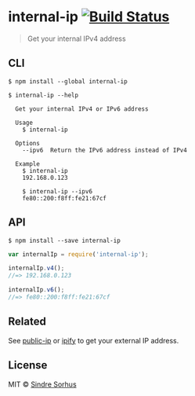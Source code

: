 # internal-ip [![Build Status](https://travis-ci.org/sindresorhus/internal-ip.svg?branch=master)](https://travis-ci.org/sindresorhus/internal-ip)

> Get your internal IPv4 address


## CLI

```
$ npm install --global internal-ip
```

```
$ internal-ip --help

  Get your internal IPv4 or IPv6 address

  Usage
    $ internal-ip

  Options
    --ipv6  Return the IPv6 address instead of IPv4

  Example
    $ internal-ip
    192.168.0.123

    $ internal-ip --ipv6
    fe80::200:f8ff:fe21:67cf
```


## API

```
$ npm install --save internal-ip
```

```js
var internalIp = require('internal-ip');

internalIp.v4();
//=> 192.168.0.123

internalIp.v6();
//=> fe80::200:f8ff:fe21:67cf
```


## Related

See [public-ip](https://github.com/sindresorhus/public-ip) or [ipify](https://github.com/sindresorhus/ipify) to get your external IP address.


## License

MIT © [Sindre Sorhus](http://sindresorhus.com)
